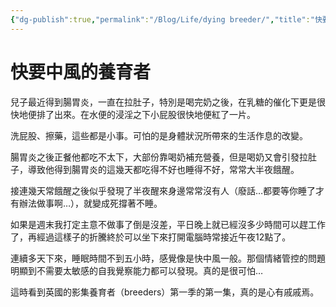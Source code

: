 ```yaml
---
{"dg-publish":true,"permalink":"/Blog/Life/dying breeder/","title":"快要中風的養育者","tags":["blog","life"]}
---
```



# 快要中風的養育者

兒子最近得到腸胃炎，一直在拉肚子，特別是喝完奶之後，在乳糖的催化下更是很快地便排了出來。在水便的浸淫之下小屁股很快地便紅了一片。

洗屁股、擦藥，這些都是小事。可怕的是身體狀況所帶來的生活作息的改變。

腸胃炎之後正餐他都吃不太下，大部份靠喝奶補充營養，但是喝奶又會引發拉肚子，導致他得到腸胃炎的這幾天都吃得不好也睡得不好，常常大半夜餓醒。

接連幾天常餓醒之後似乎發現了半夜醒來身邊常常沒有人（廢話…都要等你睡了才有辦法做事啊…），就變成死撐著不睡。

如果是週末我打定主意不做事了倒是沒差，平日晚上就已經沒多少時間可以趕工作了，再經過這樣子的折騰終於可以坐下來打開電腦時常接近午夜12點了。

連續多天下來，睡眠時間不到五小時，感覺像是快中風一般。那個情緒管控的問題明顯到不需要太敏感的自我覺察能力都可以發現。真的是很可怕…

這時看到英國的影集養育者（breeders）第一季的第一集，真的是心有戚戚焉。